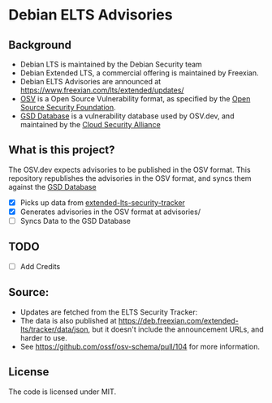# Debian ELTS Advisories

## Background

- Debian LTS is maintained by the Debian Security team
- Debian Extended LTS, a commercial offering is maintained by Freexian.
- Debian ELTS Advisories are announced at https://www.freexian.com/lts/extended/updates/
- [OSV](https://ossf.github.io/osv-schema/) is a Open Source Vulnerability format, as specified by the [Open Source Security Foundation](https://openssf.org).
- [GSD Database](https://globalsecuritydatabase.org/) is a vulnerability database used by OSV.dev, and maintained by the [Cloud Security Alliance](https://cloudsecurityalliance.org/)

## What is this project?

The OSV.dev expects advisories to be published in the OSV format. This repository
republishes the advisories in the OSV format, and syncs them against the
[GSD Database](https://github.com/cloudsecurityalliance/gsd-database)

- [x] Picks up data from [extended-lts-security-tracker][source]
- [x] Generates advisories in the OSV format at advisories/
- [ ] Syncs Data to the GSD Database

## TODO

- [ ] Add Credits

## Source:

- Updates are fetched from the ELTS Security Tracker: 
- The data is also published at https://deb.freexian.com/extended-lts/tracker/data/json, but it doesn't include the announcement URLs, and harder to use.
- See https://github.com/ossf/osv-schema/pull/104 for more information.

## License

The code is licensed under MIT.

[source]: https://salsa.debian.org/freexian-team/extended-lts/security-tracker/-/blob/master/data/ELA/list